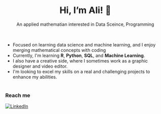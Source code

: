 <div align="center">

# Hi, I’m Ali! 👋

</div>
<div align="center"> An applied mathematian interested in Data Sceince, Programming </div>
<br><br>

- Focused on learning data science and machine learning, and I enjoy merging mathematical concepts with coding
- Currently, I'm learning **R**, **Python**, **SQL**, and **Machine Learning**.
- I also have a creative side, where I sometimes work as a graphic designer and video editor.
- I'm looking to excel my skills on a real and challenging projects to enhance my abilities.
<br><br>
### Reach me
[![LinkedIn](https://camo.githubusercontent.com/ec3caf18cc325c41825e0069089cdfcfb6c9eb497edf4e61d9df631effd5de57/68747470733a2f2f696d672e69636f6e73382e636f6d2f666c75656e63792f32782f6c696e6b6564696e2e706e67)](https://www.linkedin.com/in/alisufayran/)

